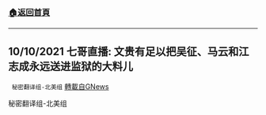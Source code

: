 ###  [:house:返回首頁](https://github.com/ourhimalayas/txt)
---


## 10/10/2021 七哥直播: 文贵有足以把吴征、马云和江志成永远送进监狱的大料儿
` 秘密翻译组-北美组` [轉載自GNews](https://gnews.org/zh-hans/1586193/)

秘密翻译组-北美组

